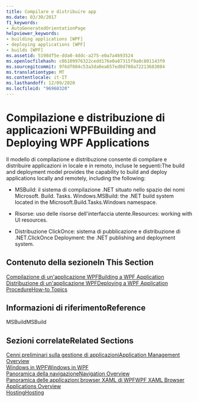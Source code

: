 ```yaml
---
title: Compilare e distribuire app
ms.date: 03/30/2017
f1_keywords:
- AutoGeneratedOrientationPage
helpviewer_keywords:
- building applications [WPF]
- deploying applications [WPF]
- builds [WPF]
ms.assetid: 5198df5e-dda0-4ddc-a275-e0a7a4693524
ms.openlocfilehash: c0b109976322cedd176e0a87315f9a0c801143f0
ms.sourcegitcommit: 9f6df084c53a3da0ea657ed0d708a72213683084
ms.translationtype: MT
ms.contentlocale: it-IT
ms.lasthandoff: 12/09/2020
ms.locfileid: "96968320"
---
```

# <a name="building-and-deploying-wpf-applications"></a><span data-ttu-id="d0835-102">Compilazione e distribuzione di applicazioni WPF</span><span class="sxs-lookup"><span data-stu-id="d0835-102">Building and Deploying WPF Applications</span></span>
<span data-ttu-id="d0835-103">Il modello di compilazione e distribuzione consente di compilare e distribuire applicazioni in locale e in remoto, incluse le seguenti:</span><span class="sxs-lookup"><span data-stu-id="d0835-103">The build and deployment model provides the capability to build and deploy applications locally and remotely, including the following:</span></span>  
  
- <span data-ttu-id="d0835-104">MSBuild: il sistema di compilazione .NET situato nello spazio dei nomi Microsoft. Build. Tasks. Windows.</span><span class="sxs-lookup"><span data-stu-id="d0835-104">MSBuild: the .NET build system located in the Microsoft.Build.Tasks.Windows namespace.</span></span>  
  
- <span data-ttu-id="d0835-105">Risorse: uso delle risorse dell'interfaccia utente.</span><span class="sxs-lookup"><span data-stu-id="d0835-105">Resources: working with UI resources.</span></span>  
  
- <span data-ttu-id="d0835-106">Distribuzione ClickOnce: sistema di pubblicazione e distribuzione di .NET.</span><span class="sxs-lookup"><span data-stu-id="d0835-106">ClickOnce Deployment: the .NET publishing and deployment system.</span></span>  
  
## <a name="in-this-section"></a><span data-ttu-id="d0835-107">Contenuto della sezione</span><span class="sxs-lookup"><span data-stu-id="d0835-107">In This Section</span></span>  
 [<span data-ttu-id="d0835-108">Compilazione di un'applicazione WPF</span><span class="sxs-lookup"><span data-stu-id="d0835-108">Building a WPF Application</span></span>](building-a-wpf-application-wpf.md)  
 [<span data-ttu-id="d0835-109">Distribuzione di un'applicazione WPF</span><span class="sxs-lookup"><span data-stu-id="d0835-109">Deploying a WPF Application</span></span>](deploying-a-wpf-application-wpf.md)  
 [<span data-ttu-id="d0835-110">Procedure</span><span class="sxs-lookup"><span data-stu-id="d0835-110">How-to Topics</span></span>](build-and-deploy-how-to-topics.md)  
  
## <a name="reference"></a><span data-ttu-id="d0835-111">Informazioni di riferimento</span><span class="sxs-lookup"><span data-stu-id="d0835-111">Reference</span></span>  
 <span data-ttu-id="d0835-112">MSBuild</span><span class="sxs-lookup"><span data-stu-id="d0835-112">MSBuild</span></span>  
  
## <a name="related-sections"></a><span data-ttu-id="d0835-113">Sezioni correlate</span><span class="sxs-lookup"><span data-stu-id="d0835-113">Related Sections</span></span>  
 [<span data-ttu-id="d0835-114">Cenni preliminari sulla gestione di applicazioni</span><span class="sxs-lookup"><span data-stu-id="d0835-114">Application Management Overview</span></span>](application-management-overview.md)  
  [<span data-ttu-id="d0835-115">Windows in WPF</span><span class="sxs-lookup"><span data-stu-id="d0835-115">Windows in WPF</span></span>](windows-in-wpf-applications.md)  
  [<span data-ttu-id="d0835-116">Panoramica della navigazione</span><span class="sxs-lookup"><span data-stu-id="d0835-116">Navigation Overview</span></span>](navigation-overview.md)  
  [<span data-ttu-id="d0835-117">Panoramica delle applicazioni browser XAML di WPF</span><span class="sxs-lookup"><span data-stu-id="d0835-117">WPF XAML Browser Applications Overview</span></span>](wpf-xaml-browser-applications-overview.md)  
  [<span data-ttu-id="d0835-118">Hosting</span><span class="sxs-lookup"><span data-stu-id="d0835-118">Hosting</span></span>](hosting-wpf-applications.md)
